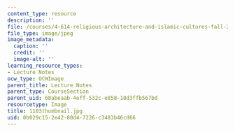 ```yaml
---
content_type: resource
description: ''
file: /courses/4-614-religious-architecture-and-islamic-cultures-fall-2002/0b029c152e4280d47226c3483b46cd66_1103thumbnail.jpg
file_type: image/jpeg
image_metadata:
  caption: ''
  credit: ''
  image-alt: ''
learning_resource_types:
- Lecture Notes
ocw_type: OCWImage
parent_title: Lecture Notes
parent_type: CourseSection
parent_uid: 68abeaab-4eff-532c-e858-18d3ffb567bd
resourcetype: Image
title: 1103thumbnail.jpg
uid: 0b029c15-2e42-80d4-7226-c3483b46cd66
---
```

